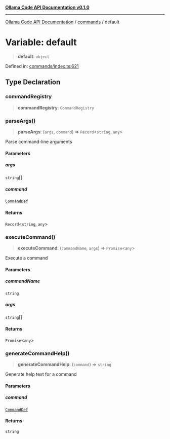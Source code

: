 [**Ollama Code API Documentation v0.1.0**](../../README.md)

***

[Ollama Code API Documentation](../../modules.md) / [commands](../README.md) / default

# Variable: default

> **default**: `object`

Defined in: [commands/index.ts:621](https://github.com/erichchampion/ollama-code/blob/5f12b416589e9f978f73e54f8bfc9efaaaa273d1/ollama-code/src/commands/index.ts#L621)

## Type Declaration

### commandRegistry

> **commandRegistry**: `CommandRegistry`

### parseArgs()

> **parseArgs**: (`args`, `command`) => `Record`\<`string`, `any`\>

Parse command-line arguments

#### Parameters

##### args

`string`[]

##### command

[`CommandDef`](../interfaces/CommandDef.md)

#### Returns

`Record`\<`string`, `any`\>

### executeCommand()

> **executeCommand**: (`commandName`, `args`) => `Promise`\<`any`\>

Execute a command

#### Parameters

##### commandName

`string`

##### args

`string`[]

#### Returns

`Promise`\<`any`\>

### generateCommandHelp()

> **generateCommandHelp**: (`command`) => `string`

Generate help text for a command

#### Parameters

##### command

[`CommandDef`](../interfaces/CommandDef.md)

#### Returns

`string`
